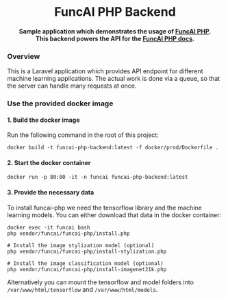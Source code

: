 <h1 align="center">
FuncAI PHP Backend
</h1>

<h4 align="center">
    Sample application which demonstrates the usage of <a href="https://github.com/funcai/funcai-php" target="_blank">FuncAI PHP</a>.<br>
    This backend powers the API for the <a href="https://php.funcai.net" target="_blank">FuncAI PHP docs</a>.
</h4>

### Overview
This is a Laravel application which provides API endpoint for different machine learning applications. The actual work is done via a queue, so that the server can handle many requests at once.

### Use the provided docker image
#### 1. Build the docker image 
Run the following command in the root of this project:

    docker build -t funcai-php-backend:latest -f docker/prod/Dockerfile .

#### 2. Start the docker container

    docker run -p 80:80 -it -n funcai funcai-php-backend:latest

#### 3. Provide the necessary data
To install funcai-php we need the tensorflow library and the machine learning models. You can either download that data in the docker container:

    docker exec -it funcai bash
    php vendor/funcai/funcai-php/install.php

    # Install the image stylization model (optional)
    php vendor/funcai/funcai-php/install-stylization.php

    # Install the image classification model (optional)
    php vendor/funcai/funcai-php/install-imagenet21k.php

Alternatively you can mount the tensorflow and model folders into `/var/www/html/tensorflow` and `/var/www/html/models`. 
